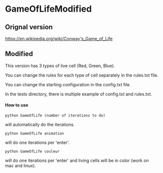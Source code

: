 # GameOfLifeModified

## Orignal version 
https://en.wikipedia.org/wiki/Conway's_Game_of_Life

## Modified
This version has 3 types of live cell (Red, Green, Blue).

You can change the rules for each type of cell separately in the rules.txt file.

You can change the starting configuration in the config.txt file.

In the tests directory, there is multiple example of config.txt and rules.txt.

#### How to use
~~~~
python GameOfLife (number of iterations to do)
~~~~
  will automatically do the iterations.



~~~~
python GameOfLife animation
~~~~
  will do one iterations per 'enter'.



~~~~
python GameOfLife couleur
~~~~
  will do one iterations per 'enter' and living cells will be in color (work on mac and linux).
